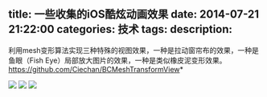 title: 一些收集的iOS酷炫动画效果
date: 2014-07-21 21:22:00
categories: 技术
tags: 
description:
---
利用mesh变形算法实现三种特殊的视图效果，一种是拉动窗帘布的效果，一种是鱼眼（Fish Eye）局部放大图片的效果，一种是类似橡皮泥变形效果。
https://github.com/Ciechan/BCMeshTransformView*
<!--more-->

![](http://code4app.qiniudn.com/photo/53bb94c9933bf0fb678b4d4e_1.gif)
![](http://code4app.qiniudn.com/photo/53bb94c9933bf0fb678b4d4e_11.gif)
![](http://code4app.qiniudn.com/photo/53bb94c9933bf0fb678b4d4e_12.gif)

